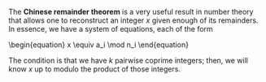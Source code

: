 The **Chinese remainder theorem** is a very useful result in number theory that allows one to reconstruct an integer $x$ given enough of its remainders. In essence, we have a system of equations, each of the form

\begin{equation}
x \equiv a_i \mod n_i
\end{equation}


The condition is that we have $k$ pairwise coprime integers; then, we will know $x$ up to modulo the product of those integers.